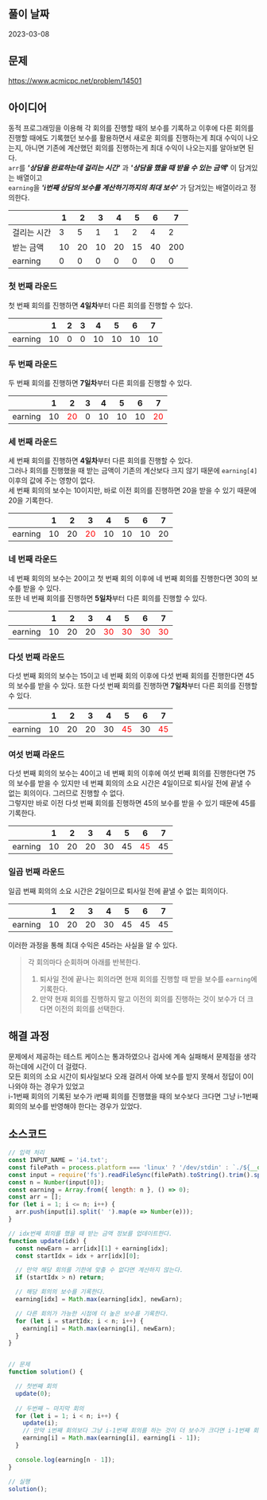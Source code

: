 ## 풀이 날짜
2023-03-08

## 문제
https://www.acmicpc.net/problem/14501

## 아이디어
동적 프로그래밍을 이용해 각 회의를 진행할 때의 보수를 기록하고 이후에 다른 회의를 진행할 때에도 기록했던 보수를 활용하면서 새로운 회의를 진행하는게 최대 수익이 나오는지, 아니면 기존에 계산했던 회의를 진행하는게 최대 수익이 나오는지를 알아보면 된다.  
`arr`를 <i><b>'상담을 완료하는데 걸리는 시간'</b></i> 과 <i><b>'상담을 했을 때 받을 수 있는 금액'</b></i> 이 담겨있는 배열이고  
`earning`을 <i><b>'i번째 상담의 보수를 계산하기까지의 최대 보수'</b></i> 가 담겨있는 배열이라고 정의한다.  

||1|2|3|4|5|6|7|
|---|---|---|---|---|---|---|---|
|걸리는 시간|3|5|1|1|2|4|2|
|받는 금액|10|20|10|20|15|40|200|
|earning|0|0|0|0|0|0|0|

### 첫 번째 라운드
첫 번째 회의를 진행하면 <b>4일차</b>부터 다른 회의를 진행할 수 있다.

||1|2|3|4|5|6|7|
|---|---|---|---|---|---|---|---|
|earning|10|0|0|10|10|10|10|

### 두 번째 라운드
두 번째 회의를 진행하면 <b>7일차</b>부터 다른 회의를 진행할 수 있다.

||1|2|3|4|5|6|7|
|---|---|---|---|---|---|---|---|
|earning|10|<span style="color: red">20</span>|0|10|10|10|<span style="color: red">20</span>|

### 세 번째 라운드
세 번째 회의를 진행하면 <b>4일차</b>부터 다른 회의를 진행할 수 있다.  
그러나 회의를 진행했을 때 받는 금액이 기존의 계산보다 크지 않기 때문에 `earning[4]` 이후의 값에 주는 영향이 없다.  
세 번째 회의의 보수는 10이지만, 바로 이전 회의를 진행하면 20을 받을 수 있기 때문에 20을 기록한다.

||1|2|3|4|5|6|7|
|---|---|---|---|---|---|---|---|
|earning|10|20|<span style="color: red">20</span>|10|10|10|20|

### 네 번째 라운드
네 번째 회의의 보수는 20이고 첫 번째 회의 이후에 네 번째 회의를 진행한다면 30의 보수를 받을 수 있다.  
또한 네 번째 회의를 진행하면 <b>5일차</b>부터 다른 회의를 진행할 수 있다.  

||1|2|3|4|5|6|7|
|---|---|---|---|---|---|---|---|
|earning|10|20|20|<span style="color: red">30</span>|<span style="color: red">30</span>|<span style="color: red">30</span>|<span style="color: red">30</span>|

### 다섯 번째 라운드
다섯 번째 회의의 보수는 15이고 네 번째 회의 이후에 다섯 번째 회의를 진행한다면 45의 보수를 받을 수 있다.
또한 다섯 번째 회의를 진행하면 <b>7일차</b>부터 다른 회의를 진행할 수 있다.  

||1|2|3|4|5|6|7|
|---|---|---|---|---|---|---|---|
|earning|10|20|20|30|<span style="color: red">45</span>|30|<span style="color: red">45</span>|

### 여섯 번째 라운드
다섯 번째 회의의 보수는 40이고 네 번째 회의 이후에 여섯 번째 회의를 진행한다면 75의 보수를 받을 수 있지만 네 번쨰 회의의 소요 시간은 4일이므로 퇴사일 전에 끝낼 수 없는 회의이다. 그러므로 진행할 수 없다.  
그렇지만 바로 이전 다섯 번째 회의를 진행하면 45의 보수를 받을 수 있기 때문에 45를 기록한다.

||1|2|3|4|5|6|7|
|---|---|---|---|---|---|---|---|
|earning|10|20|20|30|45|<span style="color: red">45</span>|45|

### 일곱 번째 라운드
일곱 번째 회의의 소요 시간은 2일이므로 퇴사일 전에 끝낼 수 없는 회의이다. 

||1|2|3|4|5|6|7|
|---|---|---|---|---|---|---|---|
|earning|10|20|20|30|45|45|45|

이러한 과정을 통해 최대 수익은 45라는 사실을 알 수 있다.

> 각 회의마다 순회하며 아래를 반복한다.
> 1. 퇴사일 전에 끝나는 회의라면 현재 회의를 진행할 때 받을 보수를 `earning`에 기록한다.
> 2. 만약 현재 회의를 진행하지 말고 이전의 회의를 진행하는 것이 보수가 더 크다면 이전의 회의를 선택한다.

## 해결 과정
문제에서 제공하는 테스트 케이스는 통과하였으나 검사에 계속 실패해서 문제점을 생각하는데에 시간이 더 걸렸다.  
모든 회의의 소요 시간이 퇴사일보다 오래 걸려서 아예 보수를 받지 못해서 정답이 0이 나와야 하는 경우가 있었고  
i-1번째 회의의 기록된 보수가 i번째 회의를 진행했을 때의 보수보다 크다면 그냥 i-1번째 회의의 보수를 반영해야 한다는 경우가 있었다.

## 소스코드
```js
// 입력 처리
const INPUT_NAME = 'i4.txt';
const filePath = process.platform === 'linux' ? '/dev/stdin' : `./${__dirname.split('\\').pop()}/${INPUT_NAME}`;
const input = require('fs').readFileSync(filePath).toString().trim().split('\n').map(item => item.trim());
const n = Number(input[0]);
const earning = Array.from({ length: n }, () => 0);
const arr = [];
for (let i = 1; i <= n; i++) {
  arr.push(input[i].split(' ').map(e => Number(e)));
}

// idx번째 회의를 했을 때 받는 금액 정보를 업데이트한다.
function update(idx) {
  const newEarn = arr[idx][1] + earning[idx];
  const startIdx = idx + arr[idx][0];

  // 만약 해당 회의를 기한에 맞출 수 없다면 계산하지 않는다.
  if (startIdx > n) return;

  // 해당 회의의 보수를 기록한다.
  earning[idx] = Math.max(earning[idx], newEarn);

  // 다른 회의가 가능한 시점에 더 높은 보수를 기록한다.
  for (let i = startIdx; i < n; i++) {
    earning[i] = Math.max(earning[i], newEarn);
  }
}


// 문제
function solution() {

  // 첫번째 회의
  update(0);
  
  // 두번째 ~ 마지막 회의
  for (let i = 1; i < n; i++) {
    update(i);
    // 만약 i번째 회의보다 그냥 i-1번째 회의를 하는 것이 더 보수가 크다면 i-1번째 회의의 보수를 받는다.
    earning[i] = Math.max(earning[i], earning[i - 1]);
  }

  console.log(earning[n - 1]);
}

// 실행
solution();
```
